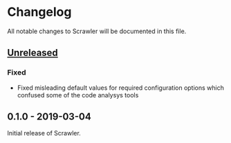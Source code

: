# Changelog
All notable changes to Scrawler will be documented in this file.

## [Unreleased]
### Fixed
- Fixed misleading default values for required configuration options which confused
  some of the code analysys tools

## 0.1.0 - 2019-03-04
Initial release of Scrawler.

[Unreleased]: https://github.com/Sobak/scrawler/compare/v0.1.0...develop
